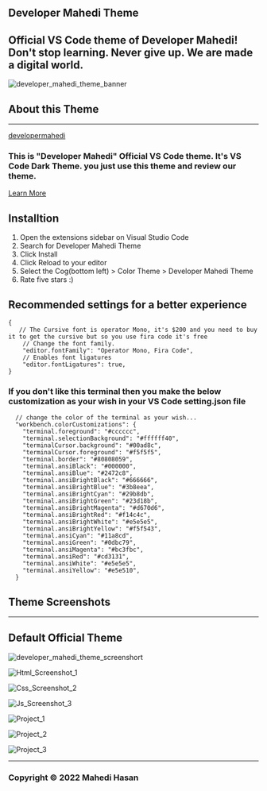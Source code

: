 ## Developer Mahedi Theme
## Official VS Code theme of Developer Mahedi! Don't stop learning. Never give up. We are made a digital world.


![developer_mahedi_theme_banner](https://user-images.githubusercontent.com/78359813/163320848-7d0f1959-8e2a-4695-9472-6ab016965462.jpg)


## About this Theme
---
[developermahedi](https://github.com/mdmahedihasan727/)
### This is "Developer Mahedi" Official VS Code theme. It's VS Code Dark Theme. you just use this theme and review our theme.
[Learn More](https://developermahedi.blogspot.com/)


## Installtion
  1. Open the extensions sidebar on Visual Studio Code
  2. Search for Developer Mahedi Theme
  3. Click Install
  4. Click Reload to your editor
  5. Select the Cog(bottom left) > Color Theme > Developer Mahedi Theme
  6. Rate five stars :)

## Recommended settings for a better experience

```
{
   // The Cursive font is operator Mono, it's $200 and you need to buy it to get the cursive but so you use fira code it's free
    // Change the font family.
    "editor.fontFamily": "Operator Mono, Fira Code",
    // Enables font ligatures
    "editor.fontLigatures": true,
}
```


### If you don't like this terminal then you make the below customization as your wish in your VS Code setting.json file


``` {
  // change the color of the terminal as your wish...
  "workbench.colorCustomizations": {
    "terminal.foreground": "#cccccc",
    "terminal.selectionBackground": "#ffffff40",
    "terminalCursor.background": "#00ad8c",
    "terminalCursor.foreground": "#f5f5f5",
    "terminal.border": "#80808059",
    "terminal.ansiBlack": "#000000",
    "terminal.ansiBlue": "#2472c8",
    "terminal.ansiBrightBlack": "#666666",
    "terminal.ansiBrightBlue": "#3b8eea",
    "terminal.ansiBrightCyan": "#29b8db",
    "terminal.ansiBrightGreen": "#23d18b",
    "terminal.ansiBrightMagenta": "#d670d6",
    "terminal.ansiBrightRed": "#f14c4c",
    "terminal.ansiBrightWhite": "#e5e5e5",
    "terminal.ansiBrightYellow": "#f5f543",
    "terminal.ansiCyan": "#11a8cd",
    "terminal.ansiGreen": "#0dbc79",
    "terminal.ansiMagenta": "#bc3fbc",
    "terminal.ansiRed": "#cd3131",
    "terminal.ansiWhite": "#e5e5e5",
    "terminal.ansiYellow": "#e5e510",
  }
```

## Theme Screenshots
---
## Default Official Theme

![developer_mahedi_theme_screenshort](https://user-images.githubusercontent.com/78359813/163320880-70b9c7d5-6b07-4832-84fe-f55f75a64b63.jpg)

![Html_Screenshot_1](https://user-images.githubusercontent.com/78359813/163321172-a3bbc65d-5edd-4c54-b4c9-c4b697405da8.jpg)

![Css_Screenshot_2](https://user-images.githubusercontent.com/78359813/163321183-8c903075-b533-486c-83be-09fe03fb3655.jpg)

![Js_Screenshot_3](https://user-images.githubusercontent.com/78359813/163321198-db0006b9-305d-47c3-b853-02b669489e7c.jpg)

![Project_1](https://user-images.githubusercontent.com/78359813/163321218-762ae2b2-eb4d-4e60-88a4-e204f150a883.jpg)

![Project_2](https://user-images.githubusercontent.com/78359813/163321228-9650dd7e-d2ed-4363-8d95-0ca2734b3161.jpg)

![Project_3](https://user-images.githubusercontent.com/78359813/163321247-4d4b45f8-3266-4243-bb47-8312c007ffd9.jpg)

---
### Copyright © 2022  Mahedi Hasan

